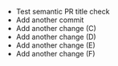 - Test semantic PR title check
- Add another commit
- Add another change (C)
- Add another change (D)
- Add another change (E)
- Add another change (F)
